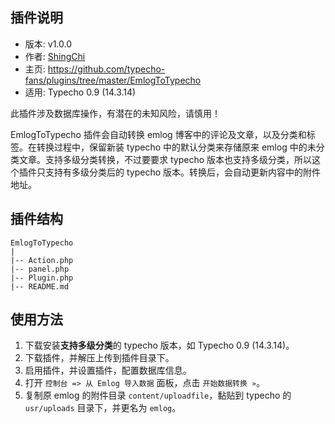 ## 插件说明 ##

 - 版本: v1.0.0
 - 作者: [ShingChi](https://github.com/shingchi)
 - 主页: <https://github.com/typecho-fans/plugins/tree/master/EmlogToTypecho>
 - 适用: Typecho 0.9 (14.3.14)

此插件涉及数据库操作，有潜在的未知风险，请慎用！

EmlogToTypecho 插件会自动转换 emlog 博客中的评论及文章，以及分类和标签。在转换过程中，保留新装 typecho 中的默认分类来存储原来 emlog 中的未分类文章。支持多级分类转换，不过要要求 typecho 版本也支持多级分类，所以这个插件只支持有多级分类后的 typecho 版本。转换后，会自动更新内容中的附件地址。

## 插件结构 ##

```
EmlogToTypecho
|
|-- Action.php
|-- panel.php
|-- Plugin.php
|-- README.md
```

## 使用方法 ##

 1. 下载安装**支持多级分类**的 typecho 版本，如 Typecho 0.9 (14.3.14)。
 2. 下载插件，并解压上传到插件目录下。
 3. 启用插件，并设置插件，配置数据库信息。
 4. 打开 `控制台 => 从 Emlog 导入数据` 面板，点击 `开始数据转换 »`。
 5. 复制原 emlog 的附件目录 `content/uploadfile`，黏贴到 typecho 的 `usr/uploads` 目录下，并更名为 `emlog`。
